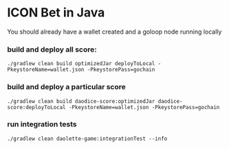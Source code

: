 # ICON Bet in Java

You should already have a wallet created and a goloop node running locally

### build and deploy all score:

`./gradlew clean build optimizedJar deployToLocal -PkeystoreName=wallet.json -PkeystorePass=gochain`

### build and deploy a particular score

`./gradlew clean build daodice-score:optimizedJar daodice-score:deployToLocal -PkeystoreName=wallet.json -PkeystorePass=gochain`

### run integration tests
`./gradlew clean daolette-game:integrationTest --info`